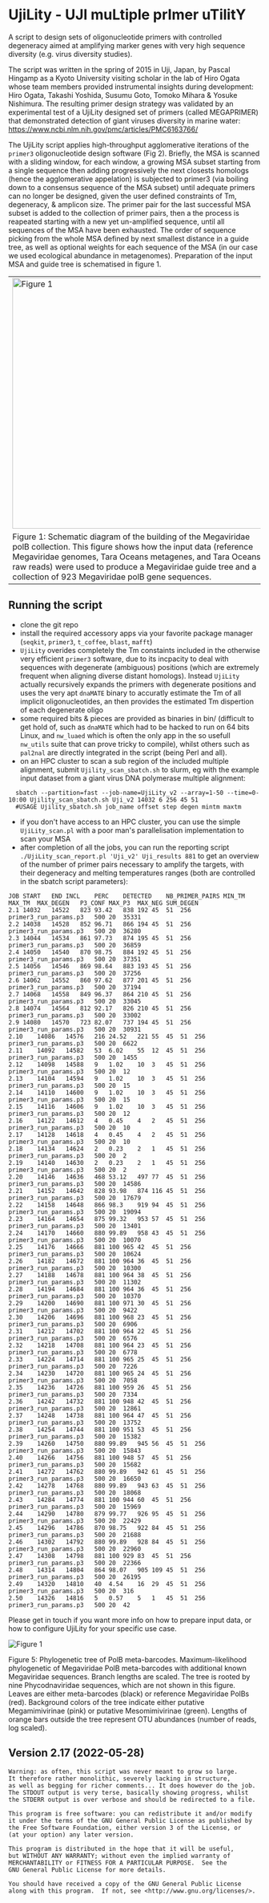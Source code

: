 # UjiLity - UJI muLtiple prImer uTilitY

A script to design sets of oligonucleotide primers with controlled degeneracy aimed at amplifying marker genes with very high sequence diversity (e.g. virus diversity studies).
    
The script was written in the spring of 2015 in Uji, Japan, by Pascal Hingamp as a Kyoto University visiting scholar in the lab of Hiro Ogata whose team members provided instrumental insights during development: Hiro Ogata, Takashi Yoshida, Susumu Goto, Tomoko Mihara & Yosuke Nishimura. The resulting primer design strategy was validated  by an experimental test of a UjiLity designed set of primers (called MEGAPRIMER) that demonstrated detection of giant viruses diversity in marine water: https://www.ncbi.nlm.nih.gov/pmc/articles/PMC6163766/ 

The UjiLity script applies high-throughput agglomerative iterations of the ```primer3``` oligonucleotide design software (Fig 2). Briefly, the MSA is scanned with a sliding window, for each window, a growing MSA subset starting from a single sequence then adding progressively the next closests homologs (hence the agglomerative appelation) is subjected to primer3 (via boiling down to a consensus sequence of the MSA subset) until adequate primers can no longer be designed, given the user defined constraints of Tm, degeneracy, & amplicon size. The primer pair for the last successful MSA subset is added to the collection of primer pairs, then a the process is reapeated starting with a new yet un-amplified sequence, until all sequences of the MSA have been exhausted. The order of sequence picking from the whole MSA defined by next smallest distance in a guide tree, as well as optional weights for each sequence of the MSA (in our case we used ecological abundance in metagenomes). Preparation of the input MSA and guide tree is schematised in figure 1.

<table>
  <tr>
    <td><img src="docs/figure_1.png" width="500px" title="Figure 1"/></td><td><img src="docs/figure_2.png" width="500px" title="Figure 2"/></td></tr>
    <tr><td>Figure 1: Schematic diagram of the building of the Megaviridae polB collection. This figure shows how the input data (reference Megaviridae genomes, Tara Oceans metagenes, and Tara Oceans raw reads) were used to produce a Megaviridae guide tree and a collection of 923 Megaviridae polB gene sequences.</td><td>Figure 2: Schematic diagram of the design of the set of Megaviridae polB primer pairs. This figure shows the greedy agglomerative iterative procedure guided by the estimated environmental polB abundances (derived from read mappings) and the polB sequence similarities (encoded in the guide tree).</td></tr></table>

## Running the script
 - clone the git repo
 - install the required accessory apps via your favorite package manager (```seqkit```, ```primer3```, ```t_coffee```, ```blast```, ```mafft```)
 - ```UjiLity``` overides completely the Tm constaints included in the otherwise very efficient ```primer3``` software, due to its incpacity to deal with sequences with degenerate (ambiguous) positions (which are extremely frequent when aligning diverse distant homologs). Instead ```UjiLity``` actually recursively expands the primers with degenerate positions and uses the very apt ```dnaMATE``` binary to accuratly estimate the Tm of all implicit oligonucleotides, an then provides the estimated Tm dispertion of each degenerate oligo
 - some required bits & pieces are provided as binaries in bin/ (difficult to get hold of, such as ```dnaMATE``` which had to be hacked to run on 64 bits Linux, and ```nw_luaed``` which is often the only app in the so usefull ```nw_utils``` suite that can prove tricky to compile), whilst others such as ```pal2nal``` are directly integrated in the script (being Perl and all).
 - on an HPC cluster to scan a sub region of the included multiple alignment, submit ```Ujility_scan_sbatch.sh``` to slurm, eg with the example input dataset from a giant virus DNA polymerase multiple alignment:
```
  sbatch --partition=fast --job-name=UjiLity_v2 --array=1-50 --time=0-10:00 Ujility_scan_sbatch.sh Uji_v2 14032 6 256 45 51
  #USAGE Ujility_sbatch.sh job_name offset step degen mintm maxtm
```
 - if you don't have access to an HPC cluster, you can use the simple ```UjiLity_scan.pl``` with a poor man's parallelisation implementation to scan your MSA
 - after completion of all the jobs, you can run the reporting script ```./UjiLity_scan_report.pl 'Uji_v2' Uji_results 881``` to get an overview of the number of primer pairs necessary to amplify the targets, with their degeneracy and melting temperatures ranges (both are controlled in the sbatch script parameters):
```
JOB	START	END	INCL	PERC	DETECTED	NB_PRIMER_PAIRS	MIN_TM	MAX_TM	MAX_DEGEN	P3_CONF	MAX_P3	MAX_NEG	SUM_DEGEN
2.1	14032	14522	823	93.42	838	192	45	51	256	primer3_run_params.p3	500	20	35331
2.2	14038	14528	852	96.71	866	194	45	51	256	primer3_run_params.p3	500	20	36280
2.3	14044	14534	861	97.73	874	195	45	51	256	primer3_run_params.p3	500	20	36859
2.4	14050	14540	870	98.75	884	192	45	51	256	primer3_run_params.p3	500	20	37351
2.5	14056	14546	869	98.64	883	193	45	51	256	primer3_run_params.p3	500	20	37256
2.6	14062	14552	860	97.62	877	201	45	51	256	primer3_run_params.p3	500	20	37194
2.7	14068	14558	849	96.37	864	210	45	51	256	primer3_run_params.p3	500	20	33045
2.8	14074	14564	812	92.17	826	210	45	51	256	primer3_run_params.p3	500	20	33002
2.9	14080	14570	723	82.07	737	194	45	51	256	primer3_run_params.p3	500	20	30931
2.10	14086	14576	216	24.52	221	55	45	51	256	primer3_run_params.p3	500	20	6622
2.11	14092	14582	53	6.02	55	12	45	51	256	primer3_run_params.p3	500	20	1455
2.12	14098	14588	9	1.02	10	3	45	51	256	primer3_run_params.p3	500	20	12
2.13	14104	14594	9	1.02	10	3	45	51	256	primer3_run_params.p3	500	20	15
2.14	14110	14600	9	1.02	10	3	45	51	256	primer3_run_params.p3	500	20	15
2.15	14116	14606	9	1.02	10	3	45	51	256	primer3_run_params.p3	500	20	12
2.16	14122	14612	4	0.45	4	2	45	51	256	primer3_run_params.p3	500	20	10
2.17	14128	14618	4	0.45	4	2	45	51	256	primer3_run_params.p3	500	20	10
2.18	14134	14624	2	0.23	2	1	45	51	256	primer3_run_params.p3	500	20	2
2.19	14140	14630	2	0.23	2	1	45	51	256	primer3_run_params.p3	500	20	2
2.20	14146	14636	468	53.12	497	77	45	51	256	primer3_run_params.p3	500	20	14586
2.21	14152	14642	828	93.98	874	116	45	51	256	primer3_run_params.p3	500	20	17679
2.22	14158	14648	866	98.3	919	94	45	51	256	primer3_run_params.p3	500	20	19094
2.23	14164	14654	875	99.32	953	57	45	51	256	primer3_run_params.p3	500	20	13401
2.24	14170	14660	880	99.89	958	43	45	51	256	primer3_run_params.p3	500	20	10070
2.25	14176	14666	881	100	965	42	45	51	256	primer3_run_params.p3	500	20	10624
2.26	14182	14672	881	100	964	36	45	51	256	primer3_run_params.p3	500	20	10300
2.27	14188	14678	881	100	964	38	45	51	256	primer3_run_params.p3	500	20	11302
2.28	14194	14684	881	100	964	36	45	51	256	primer3_run_params.p3	500	20	10370
2.29	14200	14690	881	100	971	30	45	51	256	primer3_run_params.p3	500	20	9422
2.30	14206	14696	881	100	968	23	45	51	256	primer3_run_params.p3	500	20	6906
2.31	14212	14702	881	100	964	22	45	51	256	primer3_run_params.p3	500	20	6576
2.32	14218	14708	881	100	964	23	45	51	256	primer3_run_params.p3	500	20	6778
2.33	14224	14714	881	100	965	25	45	51	256	primer3_run_params.p3	500	20	7226
2.34	14230	14720	881	100	965	24	45	51	256	primer3_run_params.p3	500	20	7058
2.35	14236	14726	881	100	959	26	45	51	256	primer3_run_params.p3	500	20	7334
2.36	14242	14732	881	100	948	42	45	51	256	primer3_run_params.p3	500	20	12861
2.37	14248	14738	881	100	964	47	45	51	256	primer3_run_params.p3	500	20	13752
2.38	14254	14744	881	100	951	53	45	51	256	primer3_run_params.p3	500	20	15382
2.39	14260	14750	880	99.89	945	56	45	51	256	primer3_run_params.p3	500	20	15843
2.40	14266	14756	881	100	948	57	45	51	256	primer3_run_params.p3	500	20	15682
2.41	14272	14762	880	99.89	942	61	45	51	256	primer3_run_params.p3	500	20	16650
2.42	14278	14768	880	99.89	943	63	45	51	256	primer3_run_params.p3	500	20	18068
2.43	14284	14774	881	100	944	60	45	51	256	primer3_run_params.p3	500	20	15969
2.44	14290	14780	879	99.77	926	95	45	51	256	primer3_run_params.p3	500	20	22429
2.45	14296	14786	870	98.75	922	84	45	51	256	primer3_run_params.p3	500	20	21688
2.46	14302	14792	880	99.89	928	84	45	51	256	primer3_run_params.p3	500	20	22960
2.47	14308	14798	881	100	929	83	45	51	256	primer3_run_params.p3	500	20	22366
2.48	14314	14804	864	98.07	905	109	45	51	256	primer3_run_params.p3	500	20	26195
2.49	14320	14810	40	4.54	16	29	45	51	256	primer3_run_params.p3	500	20	316
2.50	14326	14816	5	0.57	5	1	45	51	256	primer3_run_params.p3	500	20	42
```
Please get in touch if you want more info on how to prepare input data, or how to configure UjiLity for your specific use case.

<img src="docs/figure_5.png" title="Figure 1"/>

Figure 5: Phylogenetic tree of PolB meta-barcodes. Maximum-likelihood phylogenetic of Megaviridae PolB meta-barcodes with additional known Megaviridae sequences. Branch lengths are scaled. The tree is rooted by nine Phycodnaviridae sequences, which are not shown in this figure. Leaves are either meta-barcodes (black) or reference Megaviridae PolBs (red). Background colors of the tree indicate either putative Megamimivirinae (pink) or putative Mesomimivirinae (green). Lengths of orange bars outside the tree represent OTU abundances (number of reads, log scaled).

## Version 2.17 (2022-05-28)
    		
    Warning: as often, this script was never meant to grow so large.
    It therefore rather monolithic, severely lacking in structure,
    as well as begging for richer comments... It does however do the job.
    The STDOUT output is very terse, basically showing progress, whilst
    the STDERR output is over verbose and should be redirected to a file.

    This program is free software: you can redistribute it and/or modify
    it under the terms of the GNU General Public License as published by
    the Free Software Foundation, either version 3 of the License, or
    (at your option) any later version.

    This program is distributed in the hope that it will be useful,
    but WITHOUT ANY WARRANTY; without even the implied warranty of
    MERCHANTABILITY or FITNESS FOR A PARTICULAR PURPOSE.  See the
    GNU General Public License for more details.

    You should have received a copy of the GNU General Public License
    along with this program.  If not, see <http://www.gnu.org/licenses/>.

